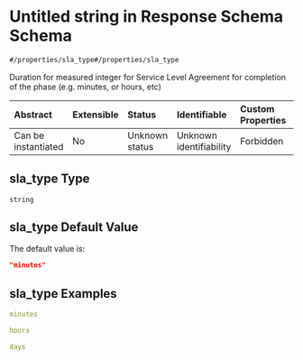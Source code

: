 # Untitled string in Response Schema Schema

```txt
#/properties/sla_type#/properties/sla_type
```

Duration for measured integer for Service Level Agreement for completion of the phase (e.g. minutes, or hours, etc)

| Abstract            | Extensible | Status         | Identifiable            | Custom Properties | Additional Properties | Access Restrictions | Defined In                                                                             |
| :------------------ | :--------- | :------------- | :---------------------- | :---------------- | :-------------------- | :------------------ | :------------------------------------------------------------------------------------- |
| Can be instantiated | No         | Unknown status | Unknown identifiability | Forbidden         | Allowed               | none                | [response_tasks.spec.json*](../../out/response_tasks.spec.json "open original schema") |

## sla_type Type

`string`

## sla_type Default Value

The default value is:

```json
"minutes"
```

## sla_type Examples

```yaml
minutes

```

```yaml
hours

```

```yaml
days

```
